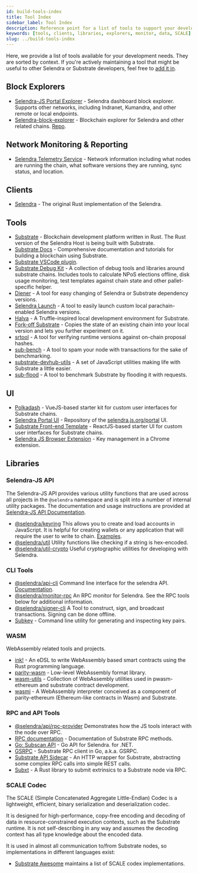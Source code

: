 ```yaml
---
id: build-tools-index
title: Tool Index
sidebar_label: Tool Index
description: Reference point for a list of tools to support your development.
keywords: [tools, clients, libraries, explorers, monitor, data, SCALE]
slug: ../build-tools-index
---
```


Here, we provide a list of tools available for your development needs. They are sorted by context.
If you're actively maintaining a tool that might be useful to other Selendra or Substrate
developers, feel free to [add it in](../general/contributing.md).

## Block Explorers

- [Selendra-JS Portal Explorer](https://portal.selendra.org/#/explorer) - Selendra dashboard block
  explorer. Supports other networks, including Indranet, Kumandra, and other remote or local
  endpoints. 
- [Selendra-block-explorer](https://explorer.selendra.org/) - Blockchain explorer for Selendra and other related
  chains. [Repo](https://github.com/selendra-explorer).


## Network Monitoring & Reporting

- [Selendra Telemetry Service](https://telemetry.polkadot.io/#list/0xfe6cd5f021c70fe24e768c4c6352cd8f7c4453feea126ebeaf0ba9d316a1eeb0) - Network information including what
  nodes are running the chain, what software versions they are running, sync status, and location.

## Clients

- [Selendra](https://github.com/selendra/selendra) - The original Rust implementation of the
  Selendra.

## Tools

- [Substrate](https://github.com/paritytech/substrate) - Blockchain development platform written in
  Rust. The Rust version of the Selendra Host is being built with Substrate.
- [Substrate Docs](https://docs.substrate.io/) - Comprehensive documentation and tutorials for
  building a blockchain using Substrate.
- [Substrate VSCode plugin](https://github.com/paritytech/vscode-substrate).
- [Substrate Debug Kit](https://github.com/paritytech/substrate-debug-kit) - A collection of debug
  tools and libraries around substrate chains. Includes tools to calculate NPoS elections offline,
  disk usage monitoring, test templates against chain state and other pallet-specific helper.
- [Diener](https://crates.io/crates/diener) - A tool for easy changing of Selendra or Substrate
  dependency versions.
- [Selendra Launch](https://github.com/selendra/selendra-launch) - A tool to easily launch
  custom local parachain-enabled Selendra versions.
- [Halva](https://github.com/halva-suite/halva) - A Truffle-inspired local development environment
  for Substrate.
- [Fork-off Substrate](https://github.com/maxsam4/fork-off-substrate) - Copies the state of an
  existing chain into your local version and lets you further experiment on it.
- [srtool](https://www.chevdor.com/tags/srtool/) - A tool for verifying runtime versions against
  on-chain proposal hashes.
- [sub-bench](https://github.com/nikvolf/sub-bench) - A tool to spam your node with transactions for
  the sake of benchmarking.
- [substrate-devhub-utils](https://github.com/danforbes/substrate-devhub-utils) - A set of
  JavaScript utilities making life with Substrate a little easier.
- [sub-flood](https://github.com/NikVolf/sub-flood) - A tool to benchmark Substrate by flooding it
  with requests.

## UI

- [Polkadash](https://github.com/Swader/polkadash) - VueJS-based starter kit for custom user
  interfaces for Substrate chains.
- [Selendra Portal UI](https://github.com/selendra/selendra-portal) - Repository of the
  [selendra.js.org/portal](https://portal.selendra.org) UI.
- [Substrate Front-end Template](https://github.com/substrate-developer-hub/substrate-front-end-template) -
  ReactJS-based starter UI for custom user interfaces for Substrate chains.
- [Selendra JS Browser Extension](https://github.com/selendra-js/extension) - Key management in a
  Chrome extension.

## Libraries

### Selendra-JS API

The Selendra-JS API provides various utility functions that are used across all projects in the
`@selendra` namespace and is split into a number of internal utility packages. The documentation and
usage instructions are provided at [Selendra-JS API Documentation](https://selendra.js.org/docs/).

- [@selendra/keyring](https://selendra.js.org/docs/keyring) This allows you to create and load
  accounts in JavaScript. It is helpful for creating wallets or any application that will require
  the user to write to chain. [Examples](https://selendra.js.org/docs/keyring/start/create).
- [@selendra/util](https://selendra.js.org/docs/keyring/start/install#other-dependencies) Utility
  functions like checking if a string is hex-encoded.
- [@selendra/util-crypto](https://selendra.js.org/docs/util-crypto/) Useful cryptographic utilities
  for developing with Selendra.

### CLI Tools

- [@selendra/api-cli](https://github.com/selendra-js/tools/tree/master/packages/api-cli) Command
  line interface for the selendra API. [Documentation](https://selendra.js.org/docs/api/start).
- [@selendra/monitor-rpc](https://github.com/selendra-js/tools/tree/master/packages/monitor-rpc) An
  RPC monitor for Selendra. See the RPC tools below for additional information.
- [@selendra/signer-cli](https://github.com/selendra-js/tools/tree/master/packages/signer-cli) A
  Tool to construct, sign, and broadcast transactions. Signing can be done offline.
- [Subkey](https://docs.substrate.io/reference/command-line-tools/subkey/) - Command line utility
  for generating and inspecting key pairs.

### WASM

WebAssembly related tools and projects.

- [ink!](https://github.com/paritytech/ink/) - An eDSL to write WebAssembly based smart contracts
  using the Rust programming language.
- [parity-wasm](https://github.com/paritytech/parity-wasm) - Low-level WebAssembly format library.
- [wasm-utils](https://github.com/paritytech/wasm-utils) - Collection of WebAssembly utilities used
  in pwasm-ethereum and substrate contract development.
- [wasmi](https://github.com/paritytech/wasmi) - A WebAssembly interpreter conceived as a component
  of parity-ethereum (Ethereum-like contracts in Wasm) and Substrate.

### RPC and API Tools

- [@selendra/api/rpc-provider](https://github.com/selendra-js/api/tree/master/packages/rpc-provider)
  Demonstrates how the JS tools interact with the node over RPC.
- [RPC documentation](https://selendra.js.org/docs/substrate/rpc) - Documentation of Substrate RPC
  methods.
- [Go: Subscan API](https://github.com/itering/substrate-api-rpc) - Go API for Selendra.
  for .NET.
- [GSRPC](https://github.com/centrifuge/go-substrate-rpc-client/) - Substrate RPC client in Go,
  a.k.a. GSRPC.
- [Substrate API Sidecar](https://github.com/paritytech/substrate-api-sidecar) - An HTTP wrapper for
  Substrate, abstracting some complex RPC calls into simple REST calls.
- [Subxt](https://github.com/paritytech/substrate-subxt) - A Rust library to submit extrinsics to a
  Substrate node via RPC.

### SCALE Codec

The SCALE (Simple Concatenated Aggregate Little-Endian) Codec is a lightweight, efficient, binary
serialization and deserialization codec.

It is designed for high-performance, copy-free encoding and decoding of data in resource-constrained
execution contexts, such as the Substrate runtime. It is not self-describing in any way and assumes
the decoding context has all type knowledge about the encoded data.

It is used in almost all communication to/from Substrate nodes, so implementations in different
languages exist:

- [Substrate Awesome](https://github.com/substrate-developer-hub/awesome-substrate#scale-codec)
  maintains a list of SCALE codex implementations.
